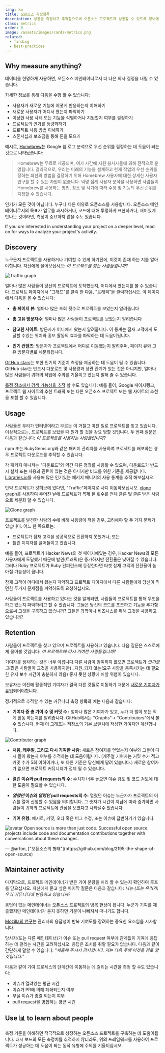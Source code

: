 ```yaml
---
lang: ko
title: 오픈소스 측정항목
description: 성공을 측정하고 추적함으로써 오픈소스 프로젝트가 성공할 수 있도록 정보에 입각한 의사 결정을 하십시오.
class: metrics
order: 9
image: /assets/images/cards/metrics.png
related:
  - finding
  - best-practices
---
```


## Why measure anything?

데이터를 현명하게 사용하면, 오픈소스 메인테이너로서 더 나은 의사 결정을 내릴 수 있습니다.

자세한 정보를 통해 다음을 수행 할 수 있습니다:

* 사용자가 새로운 기능에 어떻게 반응하는지 이해하기
* 새로운 사용자가 어디서 왔는지 파악하기
* 이상한 사용 사례 또는 기능을 식별하거나 지원할지 여부를 결정하기
* 프로젝트의 인기를 정량화하기
* 프로젝트 사용 방법 이해하기
* 스폰서십과 보조금을 통해 돈을 모으기

예시로, [Homebrew](https://github.com/Homebrew/brew/blob/bbed7246bc5c5b7acb8c1d427d10b43e090dfd39/docs/Analytics.md)는 Google 웹 로그 분석으로 우선 순위를 결정하는 데 도움이 되는 것으로 나타났습니다:

> Homebrew는 무료로 제공되며, 여가 시간에 자원 봉사자들에 의해 전적으로 운영됩니다. 결과적으로, 우리는 미래의 기능을 설계하고 현재 작업의 우선 순위를 정하는 최선의 방법을 결정하기 위해 Homebrew 사용자에 대한 상세한 사용자 연구를 할 수 있는 자원이 없습니다. 익명 집계 사용자 분석을 사용하면 사람들이 Homebrew를 사용하는 방법, 장소 및 시기에 따라 수정 및 기능의 우선 순위를 지정할 수 있습니다.

인기가 모든 것이 아닙니다. 누구나 다른 이유로 오픈소스를 사용합니다. 오픈소스 메인테이너로서의 목표가 업무를 과시하거나, 코드에 대해 투명하게 표현하거나, 재미있게 만나는 것이라면, 측정이 중요하지 않을 수도 있습니다.

If you _are_ interested in understanding your project on a deeper level, read on for ways to analyze your project's activity.

## Discovery

누구든지 프로젝트를 사용하거나 기여할 수 있게 하기전에, 이것이 존재 하는 지를 알아야합니다. 자신에게 물어보십시오: _이 프로젝트를 찾는 사람들입니까?_

![Traffic graph](/assets/images/metrics/repo_traffic_graphs_tooltip.png)

얼마나 많은 사람들이 당신의 프로젝트에 도착했는지, 어디에서 왔는지를 볼 수 있습니다. 프로젝트 페이지에서 "그래프"를 클릭 한 다음, "트래픽"을 클릭하십시오. 이 페이지에서 다음을 볼 수 있습니다:

* **총 페이지 뷰:** 얼마나 많은 조회 횟수로 프로젝트를 보았는지 알려줍니다

* **총 고유 방문자수:** 얼마나 많은 사람들이 프로젝트를 보았는지 알려줍니다

* **참고한 사이트:** 방문자가 어디에서 왔는지 알려줍니다. 이 통계는 잠재 고객에게 도달할 수있는 위치와 홍보 활동의 효과를 파악하는 데 도움이됩니다.

* **인기 컨텐츠:** 방문자가 프로젝트에서 어디로 이동했는지 알려주며, 페이지 뷰와 고유 방문자별로 세분화됩니다.

[GitHub stars](https://help.github.com/articles/about-stars/)는 또한 인기의 기준치 측정을 제공하는 데 도움이 될 수 있습니다. GitHub star는 반드시 다운로드 및 사용량과 상관 관계가 있는 것은 아니지만, 얼마나 많은 사람들이 귀하의 작업에 주의를 기울이고 있는지 말해 줄 수 있습니다.

[특정 장소에서 검색 가능성을 추적](https://opensource.com/business/16/6/pirate-metrics) 할 수도 있습니다: 예를 들어, Google 페이지랭크, 프로젝트 웹 사이트의 추천 트래픽 또는 다른 오픈소스 프로젝트 또는 웹 사이트의 추천을 포함 할 수 있습니다.

## Usage

사람들은 우리가 인터넷이라고 부르는 이 거칠고 미친 일로 프로젝트를 찾고 있습니다. 이상적으로는, 프로젝트를 보았을 때 뭔가 할 것을 강요 당할 것입니다. 두 번째 질문은 다음과 같습니다: _이 프로젝트를 사용하는 사람들입니까?_

npm 또는 RubyGems.org와 같은 패키지 관리자를 사용하여 프로젝트를 배포하는 경우 프로젝트 다운로드를 추적할 수 있습니다.

각 패키지 매니저는 "다운로드"와 약간 다른 정의를 사용할 수 있으며, 다운로드가 반드시 설치 또는 사용과 관련이 있는 것은 아니지만 비교를 위한 기준을 제공합니다. [Libraries.io](https://libraries.io/)를 사용해 많은 인기있는 패키지 매니저의 사용 통계를 추적 해보십시오.

만약 프로젝트가 깃허브에 있다면, "Traffic"페이지로 사디 이동하보십시오. [clone graph](https://github.com/blog/1873-clone-graphs)를 사용하여 주어진 날에 프로젝트가 복제 된 횟수를 전체 클론 및 클론 받은 사람으로 세분화 할 수 있습니다.

![Clone graph](/assets/images/metrics/clone_graph.png)

프로젝트를 발견한 사람의 수에 비해 사용량이 적을 경우, 고려해야 할 두 가지 문제가 있습니다. 어느 한 쪽으로는:

* 프로젝트가 잠재 고객을 성공적으로 전환하지 못했거나, 또는
* 틀린 지지자를 끌어들이고 있습니다.

예를 들어, 프로젝트가 Hacker News의 첫 페이지에있는 경우, Hacker News의 모든 사용자에게 도달했기 때문에 발견(트래픽)은 증가하지만 전환율은 낮아질 수 있습니다. 그러나 Ruby 프로젝트가 Ruby 컨퍼런스에 등장한다면 타겟 잠재 고객의 전환율이 높아질 가능성이 큽니다.

잠재 고객이 어디에서 왔는지 파악하고 프로젝트 페이지에서 다른 사람들에게 당신이 직면한 두가지 문제점을 파악하도록 요청하십시오.

사람들이 프로젝트를 사용하고 있다는 것을 알게되면, 사람들이 프로젝트를 통해 무엇을 하고 있는지 파악하려고 할 수 있습니다. 그들은 당신의 코드를 포크하고 기능을 추가함으로써 그것을 구축하고 있습니까? 그들은 과학이나 비즈니스를 위해 그것을 사용하고 있습니까?

## Retention

사람들이 프로젝트를 찾고 있으며 프로젝트를 사용하고 있습니다. 다음 질문은 스스로에게 물어볼 것입니다: _이 프로젝트에 다시 기여한 사람들입니까?_

기여자를 생각하는 것은 너무 이릅니다.다른 사람이 참여하지 않으면 프로젝트가 _인기있고_(많은 사람들이 그것을 사용하지만) _지원_되지 않는(요구 사항을 충족시키는 데 필요한 유지 보수 시간이 충분하지 않음) 좋지 못한 상황에 처할 위험이 있습니다.

보유자는 이전에 활동적인 기여자가 결국 다른 것들로 이동하기 때문에 [새로운 기여자가 유입](http://blog.abigailcabunoc.com/increasing-developer-engagement-at-mozilla-science-learning-advocacy#contributor-pathways_2)되어야합니다.

정기적으로 추적할 수 있는 커뮤니티 측정 항목의 예는 다음과 같습니다:

* **기여자 중 총 기여 수 및 커밋 수 :** 얼마나 많은 기여자가 있고, 누가 더 많이 또는 적게 활동 하는지를 알려줍니다. GitHub에서는 "Graphs"-> "Contributors"에서 볼 수 있습니다. 현재 이 그래프는 저장소의 기본 브랜치에 작성한 기여자만 계산합니다.

![Contributor graph](/assets/images/metrics/repo_contributors_specific_graph.png)

* **처음, 캐주얼, 그리고 다시 기여한 사람:** 새로운 참여자를 얻었는지 여부와 그들이 다시 돌아 왔는지 여부를 추적하는 데 도움이됩니다. (캐주얼 기여자는 커밋 수가 적고 커밋 수가 5회 이하이거나, 또 다른 기준은 당신에게 달려 있습니다.) 새로운 참여자가 없으면 프로젝트 커뮤니티가 정체 될 수 있습니다.

* **열린 이슈와 pull requests의 수:**  수치가 너무 높으면 이슈 검토 및 코드 검토에 대한 도움이 필요할 수 있습니다.

* **_열렸던_ 이슈와 _열렸던_ pull requests의 수:** 열렸던 이슈는 누군가가 프로젝트의 이슈를 열어 신청할 수 있음을 의미합니다. 그 숫자가 시간이 지남에 따라 증가하면 사람들이 귀하의 프로젝트에 관심을 보였다고 나타낼수 있습니다.

* **기여 유형:** 예시로, 커밋, 오타 혹은 버그 수정, 또는 이슈에 답변하기가 있습니다.

<aside markdown="1" class="pquote">
  <img src="https://avatars.githubusercontent.com/arfon?s=180" class="pquote-avatar" alt="avatar">
  Open source is more than just code. Successful open source projects include code and documentation contributions together with conversations about these changes.
  <p markdown="1" class="pquote-credit">
— @arfon, ["오픈소스의 형태"](https://github.com/blog/2195-the-shape-of-open-source)
  </p>
</aside>

## Maintainer activity

마지막으로, 프로젝트 메인테이너가 받은 기여 분량을 처리 할 수 있는지 확인하여 루프를 닫으십시오. 자신에게 묻고 싶은 마지막 질문은 다음과 같습니다: _나는 (또는 우리가) 우리 커뮤니티에 반응하고 있습니까?_

응답이 없는 메인테이너는 오픈소스 프로젝트의 병목 현상이 됩니다. 누군가 기여를 제출했지만 메인테이너가 듣지 못하면 기분이 나빠져서 떠나기도 합니다.

[Mozilla의 연구](https://docs.google.com/presentation/d/1hsJLv1ieSqtXBzd5YZusY-mB8e1VJzaeOmh8Q4VeMio/edit#slide=id.g43d857af8_0177)는 관리자의 응답성이 반복 기여도를 장려하는 중요한 요소임을 시사합니다.

당사자(또는 다른 메인테이너)가 이슈 또는 pull request 여부에 관계없이 기여에 응답하는 데 걸리는 시간을 고려하십시오. 응답은 조치를 취할 필요가 없습니다. 다음과 같이 간단하게 말할 수 있습니다: _"제출해 주셔서 감사합니다. 저는 다음 주에 이것을 검토 할 것입니다."_

다음과 같이 기여 프로세스의 단계간에 이동하는 데 걸리는 시간을 측정 할 수도 있습니다:

* 이슈가 열려있는 평균 시간
* 이슈가 PR에 의해 폐쇄되는지 여부
* 부실 이슈가 종결 되는지 여부
* pull request을 병합하는 평균 시간

## Use 📊 to learn about people

측정 기준을 이해하면 적극적으로 성장하는 오픈소스 프로젝트를 구축하는 데 도움이됩니다. 대시 보드의 모든 측정치를 추적하지 않더라도, 위의 프레임워크를 사용하여 프로젝트가 성공하는 데 도움이 되는 동작 유형에 주의를 기울이십시오.

